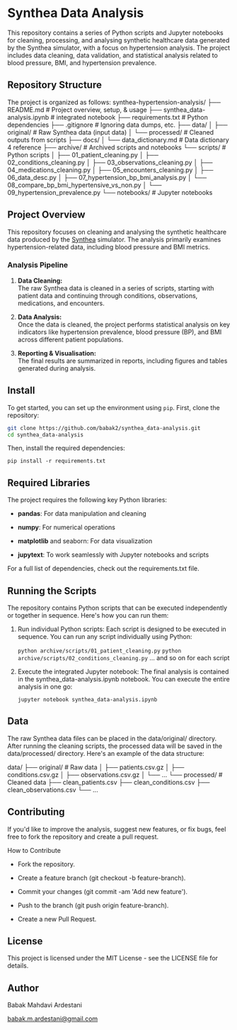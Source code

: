 # Synthea Data Analysis

This repository contains a series of Python scripts and Jupyter notebooks for cleaning, processing, and analysing synthetic healthcare data generated by the Synthea simulator, with a focus on hypertension analysis. The project includes data cleaning, data validation, and statistical analysis related to blood pressure, BMI, and hypertension prevalence.

## Repository Structure

The project is organized as follows:
synthea-hypertension-analysis/ 
├── README.md # Project overview, setup, & usage 
├── synthea_data-analysis.ipynb # integrated notebook 
├── requirements.txt # Python dependencies 
├── .gitignore # Ignoring data dumps, etc. 
├── data/ 
│ ├── original/ # Raw Synthea data (input data) 
│ └── processed/ # Cleaned outputs from scripts 
├── docs/ 
│ └── data_dictionary.md # Data dictionary 4 reference ├── archive/ # Archived scripts and notebooks 
 └── scripts/ # Python scripts 
 │ ├── 01_patient_cleaning.py 
 │ ├── 02_conditions_cleaning.py 
 │ ├── 03_observations_cleaning.py 
 │ ├── 04_medications_cleaning.py 
 │ ├── 05_encounters_cleaning.py 
 │ ├── 06_data_desc.py 
 │ ├── 07_hypertension_bp_bmi_analysis.py 
 │ └── 08_compare_bp_bmi_hypertensive_vs_non.py 
 │ └── 09_hypertension_prevalence.py 
 └── notebooks/ # Jupyter notebooks


## Project Overview

This repository focuses on cleaning and analysing the synthetic healthcare data produced by the [Synthea](https://github.com/synthetichealth/synthea) simulator. The analysis primarily examines hypertension-related data, including blood pressure and BMI metrics.

### Analysis Pipeline

1. **Data Cleaning:**  
   The raw Synthea data is cleaned in a series of scripts, starting with patient data and continuing through conditions, observations, medications, and encounters.

2. **Data Analysis:**  
   Once the data is cleaned, the project performs statistical analysis on key indicators like hypertension prevalence, blood pressure (BP), and BMI across different patient populations.

3. **Reporting & Visualisation:**  
   The final results are summarized in reports, including figures and tables generated during analysis.

## Install

To get started, you can set up the environment using `pip`. First, clone the repository:

```bash
git clone https://github.com/babak2/synthea_data-analysis.git
cd synthea_data-analysis 
```


Then, install the required dependencies:

```pip install -r requirements.txt```


## Required Libraries

The project requires the following key Python libraries:

- **pandas**: For data manipulation and cleaning

- **numpy**: For numerical operations

- **matplotlib** and seaborn: For data visualization

- **jupytext**: To work seamlessly with Jupyter notebooks and scripts

For a full list of dependencies, check out the requirements.txt file.



## Running the Scripts

The repository contains Python scripts that can be executed independently or together in sequence. Here's how you can run them:

1. Run individual Python scripts:
    Each script is designed to be executed in sequence. You can run any script individually using Python:

    ```python archive/scripts/01_patient_cleaning.py```
    ```python archive/scripts/02_conditions_cleaning.py```
    ... and so on for each script




2. Execute the integrated Jupyter notebook:
The final analysis is contained in the synthea_data-analysis.ipynb notebook. You can execute the entire analysis in one go:


      ``` jupyter notebook synthea_data-analysis.ipynb ```



## Data

The raw Synthea data files can be placed in the data/original/ directory. After running the cleaning scripts, the processed data will be saved in the data/processed/ directory. Here's an example of the data structure:



data/
├── original/   # Raw data
│   ├── patients.csv.gz
│   ├── conditions.csv.gz
│   ├── observations.csv.gz
│   └── ...
└── processed/  # Cleaned data
    ├── clean_patients.csv
    ├── clean_conditions.csv
    ├── clean_observations.csv
    └── ...


## Contributing


If you'd like to improve the analysis, suggest new features, or fix bugs, feel free to fork the repository and create a pull request.

How to Contribute

- Fork the repository.

- Create a feature branch (git checkout -b feature-branch).

- Commit your changes (git commit -am 'Add new feature').

- Push to the branch (git push origin feature-branch).

- Create a new Pull Request.

  

## License

This project is licensed under the MIT License - see the LICENSE file for details.


## Author 

Babak Mahdavi Ardestani

babak.m.ardestani@gmail.com
